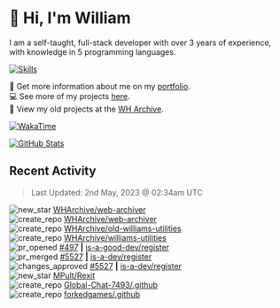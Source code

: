 # 👋 Hi, I'm William
I am a self-taught, full-stack developer with over 3 years of experience, with knowledge in 5 programming languages.

[![Skills](https://skillicons.dev/icons?i=css,cloudflare,discord,bots,docker,express,firebase,git,github,githubactions,html,js,linux,md,mongodb,netlify,nodejs,py,replit,tailwind,ts,vercel,vscode,wordpress,workers)](https://wdh.gg/dev)

🧑 Get more information about me on my [portfolio](https://wdh.gg/dev).
<br>
💻 See more of my projects [here](https://wdh.gg/github-org).
<br>
📁 View my old projects at the [WH Archive](https://wdh.gg/archive).

[![WakaTime](https://wakatime.com/badge/user/817e29c1-e1ac-4adc-936b-37bfa447c165.svg?style=for-the-badge)](https://wdh.gg/wakatime)

[![GitHub Stats](https://github-readme-stats.vercel.app/api?username=williamdavidharrison&theme=algolia&show_icons=true&border_radius=8&count_private=true&include_all_commits=true)](https://wdh.gg/github)

## Recent Activity
<!--RECENT_ACTIVITY:last_update-->
> Last Updated: 2nd May, 2023 @ 02:34am UTC
<!--RECENT_ACTIVITY:last_update_end-->

<!--RECENT_ACTIVITY:start-->
![new_star](https://cdn.jsdelivr.net/gh/Readme-Workflows/Readme-Icons@main/icons/octicons/StarredRepositoryYellow.svg) [WHArchive/web-archiver](https://github.com/WHArchive/web-archiver)<br>
![create_repo](https://cdn.jsdelivr.net/gh/Readme-Workflows/Readme-Icons@main/icons/octicons/Repository.svg) [WHArchive/web-archiver](https://github.com/WHArchive/web-archiver)<br>
![create_repo](https://cdn.jsdelivr.net/gh/Readme-Workflows/Readme-Icons@main/icons/octicons/Repository.svg) [WHArchive/old-williams-utilities](https://github.com/WHArchive/old-williams-utilities)<br>
![create_repo](https://cdn.jsdelivr.net/gh/Readme-Workflows/Readme-Icons@main/icons/octicons/Repository.svg) [WHArchive/williams-utilities](https://github.com/WHArchive/williams-utilities)<br>
![pr_opened](https://cdn.jsdelivr.net/gh/Readme-Workflows/Readme-Icons@main/icons/octicons/PullRequestOpened.svg) [#497](https://github.com/is-a-good-dev/register/pull/497) **|** [is-a-good-dev/register](https://github.com/is-a-good-dev/register)<br>
![pr_merged](https://cdn.jsdelivr.net/gh/Readme-Workflows/Readme-Icons@main/icons/octicons/PullRequestMerged.svg) [#5527](https://github.com/is-a-dev/register/pull/5527) **|** [is-a-dev/register](https://github.com/is-a-dev/register)<br>
![changes_approved](https://cdn.jsdelivr.net/gh/Readme-Workflows/Readme-Icons@main/icons/octicons/ApprovedChanges.svg) [#5527](https://github.com/is-a-dev/register/pull/5527#pullrequestreview-1407548093) **|** [is-a-dev/register](https://github.com/is-a-dev/register)<br>
![new_star](https://cdn.jsdelivr.net/gh/Readme-Workflows/Readme-Icons@main/icons/octicons/StarredRepositoryYellow.svg) [MPult/Rexit](https://github.com/MPult/Rexit)<br>
![create_repo](https://cdn.jsdelivr.net/gh/Readme-Workflows/Readme-Icons@main/icons/octicons/Repository.svg) [Global-Chat-7493/.github](https://github.com/Global-Chat-7493/.github)<br>
![create_repo](https://cdn.jsdelivr.net/gh/Readme-Workflows/Readme-Icons@main/icons/octicons/Repository.svg) [forkedgames/.github](https://github.com/forkedgames/.github)<br>
<!--RECENT_ACTIVITY:end-->
